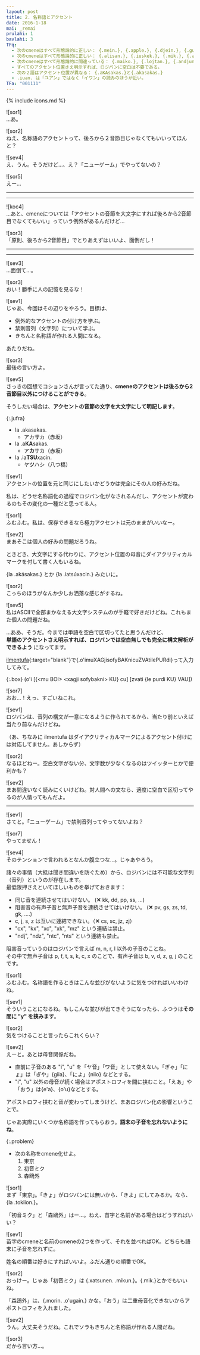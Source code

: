 ```yaml
---
layout: post
title: 2. 名称語とアクセント
date: 2016-1-18
mai: _remai
prulahi: 1
bavlahi: 3
TFq:
  - 次のcmeneはすべて形態論的に正しい： {.mein.}, {.apple.}, {.djein.}, {.gugl.}
  - 次のcmeneはすべて形態論的に正しい： {.alisan.}, {.iuskek.}, {.mik.}, {.atscin.}
  - 次のcmeneはすべて形態論的に間違っている： {.maiko.}, {.lojtan.}, {.andjun.}, {.zamzas.}
  - すべてのアクセント位置さえ明示すれば、ロジバンに空白は不要である。
  - 次の２語はアクセント位置が異なる： {.aKAsakas.}と{.akasakas.}
  - .iuan. は「ユアン」ではなく「イワン」の読みのほうが近い。
TFa: "001111"
---
```

{% include icons.md %}

![sor1]  
…あ。

![sor2]  
ねえ、名称語のアクセントって、後ろから２音節目じゃなくてもいいってほんと？

![sev4]  
え、うん。そうだけど…、え？「ニューゲーム」でやってないの？

![sor5]  
えー…

- - - - -
- - - - -


![koc4]  
…あと、cmeneについては「アクセントの音節を大文字にすれば後ろから2音節目でなくてもいい」っていう例外があるんだけど…

![sor3]  
「原則、後ろから2音節目」でとりあえずはいいよ、面倒だし！


- - - - -
- - - - -

![sev3]  
…面倒て…。

![sor3]  
おい！勝手に人の記憶を見るな！

![sev1]  
じゃあ、今回はその辺りをやろう。目標は、

- 例外的なアクセントの付け方を学ぶ。
- 禁則音列（文字列）について学ぶ。
- きちんと名称語が作れる人間になる。

あたりだね。

![sor3]  
最後の言い方よ。

![sev5]  
さっきの回想でコションさんが言ってた通り、**cmeneのアクセントは後ろから2音節目以外につけることができる**。

そうしたい場合は、**アクセントの音節の文字を大文字にして明記します**。

{:.jufra}
- la .akasakas.
  - アカ**サ**カ（赤坂）
- la .a**KA**sakas.
  - ア**カ**サカ（赤坂）
- la .ia**TSU**xacin.
  - ヤ**ツ**ハシ（八つ橋）

![sev1]  
アクセントの位置を元と同じにしたいかどうかは完全にその人の好みだね。

私は、どうせ名称語化の過程でロジバン化がなされるんだし、アクセントが変わるのもその変化の一種だと思ってる人。

![sor1]  
ふむふむ。私は、保存できるなら極力アクセントは元のままがいいなー。

![sev2]  
まあそこは個人の好みの問題だろうね。

ときどき、大文字にする代わりに、アクセント位置の母音にダイアクリティカルマークを付して書く人もいるね。

{la .akásakas.} とか {la .iatsúxacin.} みたいに。

![sor2]  
こっちのほうがなんか少しお洒落な感じがするね。

![sev5]  
私はASCIIで全部まかなえる大文字システムのが手軽で好きだけどね。これもまた個人の問題だね。

…ああ、そうだ。今までは単語を空白で区切ってたと思うんだけど、  
**単語のアクセントさえ明示すれば、ロジバンでは空白無しでも完全に構文解析ができるよう** になってます。

[ilmentufa](http://mw.lojban.org/extensions/ilmentufa/camxes.html){:target="blank"}で{.o'imuXAGjisofyBAKnicuZVAtilePURdi}って入力してみて。

{:.box}
(o'i [{\<mu BOI\> \<xagji sofybakni\> KU} cu] [zvati {le purdi KU} VAU])

![sor7]  
おお…！えっ、すごいねこれ。

![sev1]  
ロジバンは、音列の構文が一意になるように作られてるから、当たり前といえば当たり前なんだけどね。

（あ、ちなみに ilmentufa はダイアクリティカルマークによるアクセント付けには対応してません。あしからず）

![sor2]  
なるほどねー。空白文字がない分、文字数が少なくなるのはツイッターとかで便利かも？

![sev2]  
まあ間違いなく読みにくいけどね。対人間への文なら、適度に空白で区切ってやるのが人情ってもんだよ。

------

![sev1]  
さてと。「ニューゲーム」で禁則音列ってやってないよね？

![sor7]  
やってません！

![sev4]  
そのテンションで言われるとなんか腹立つな…。じゃあやろう。

諸々の事情（大抵は聞き間違いを防ぐため）から、ロジバンには不可能な文字列（音列）というのが存在します。  
最低限押さえといてほしいものを挙げておきます：

- 同じ音を連続させてはいけない。 (**✕** kk, dd, pp, ss, ...)
- 阻害音の有声子音と無声子音を連続させてはいけない。 (**✕** pv, gs, zs, td, gk, ....)
- c, j, s, z は互いに連結できない。（**✕** cs, sc, jz, zj）
- "cx", "kx", "xc", "xk", "mz" という連結は禁止。
- "ndj", "ndz", "ntc", "nts" という連結も禁止。

阻害音っていうのはロジバンで言えば m, n, r, l 以外の子音のことね。   
その中で無声子音は p, f, t, s, k, c, x のことで、有声子音は b, v, d, z, g, j のことです。

![sor1]  
ふむふむ。名称語を作るときはこんな並びがないように気をつければいいわけね。

![sev1]  
そういうことになるね。もしこんな並びが出てきそうになったら、ふつうは**その間に "y" を挟みます**。

![sor2]  
気をつけることと言ったらこれくらい？

![sev2]  
えーと。あとは母音関係だね。

- 直前に子音のある "i", "u" を「ヤ音」「ワ音」として使えない。「ぎゃ」「にょ」は「ぎや」{giia}、「によ」{niio} などとする。
- "i", "u" 以外の母音が続く場合はアポストロフィを間に挟むこと。「えあ」や「おう」は{e'a}、{o'u}などとする。

アポストロフィ挟むと音が変わってしまうけど、まあロジバン化の影響ということで。

じゃあ実際にいくつか名称語を作ってもらおう。**語末の子音を忘れないようにね**。

{:.problem}
- 次の名称をcmene化せよ。
  1. 東京
  2. 初音ミク
  3. 森鴎外

![sor1]  
まず「東京」。「きょ」がロジバンには無いから、「きよ」にしてみるか。なら、{la .tokiion.}。

「初音ミク」と「森鴎外」はー…。ねえ、苗字と名前がある場合はどうすればいい？

![sev1]  
苗字のcmeneと名前のcmeneの2つを作って、それを並べればOK。どちらも語末に子音を忘れずに。

姓名の順番は好きにすればいいよ。ふだん通りの順番でOK。

![sor2]  
おっけー。じゃあ「初音ミク」は {.xatsunen. .mikun.}。{.mik.}とかでもいいね。

「森鴎外」は、{.morin. .o'ugain.} かな。「おう」は二重母音化できないからアポストロフィを入れました。

![sev2]  
うん。大丈夫そうだね。これでソラもきちんと名称語が作れる人間だね。

![sor3]  
だから言い方…。
